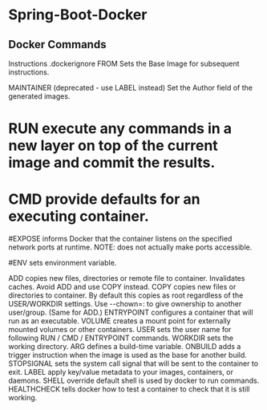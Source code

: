 # Spring-Boot-Docker


## Docker Commands

Instructions
.dockerignore
FROM Sets the Base Image for subsequent instructions.

MAINTAINER (deprecated - use LABEL instead) Set the Author field of the generated images.

# RUN execute any commands in a new layer on top of the current image and commit the results.

# CMD provide defaults for an executing container.

#EXPOSE informs Docker that the container listens on the specified network ports at runtime. NOTE: does not actually make ports accessible.

#ENV sets environment variable.

ADD copies new files, directories or remote file to container. Invalidates caches. Avoid ADD and use COPY instead.
COPY copies new files or directories to container. By default this copies as root regardless of the USER/WORKDIR settings. Use --chown=<user>:<group> to give ownership to another user/group. (Same for ADD.)
ENTRYPOINT configures a container that will run as an executable.
VOLUME creates a mount point for externally mounted volumes or other containers.
USER sets the user name for following RUN / CMD / ENTRYPOINT commands.
WORKDIR sets the working directory.
ARG defines a build-time variable.
ONBUILD adds a trigger instruction when the image is used as the base for another build.
STOPSIGNAL sets the system call signal that will be sent to the container to exit.
LABEL apply key/value metadata to your images, containers, or daemons.
SHELL override default shell is used by docker to run commands.
HEALTHCHECK tells docker how to test a container to check that it is still working.
